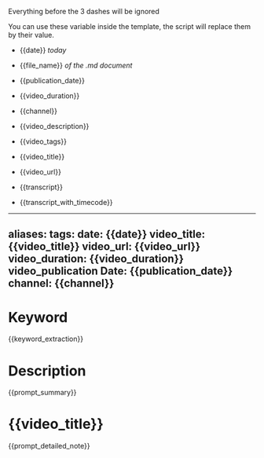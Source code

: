 Everything before the 3 dashes will be ignored

You can use these variable inside the template, the script will replace them by their value.
- {{date}} *today*
- {{file_name}} *of the .md document*
- {{publication_date}}
- {{video_duration}}
- {{channel}}
- {{video_description}}
- {{video_tags}}
- {{video_title}}
- {{video_url}}
- {{transcript}}


- {{transcript_with_timecode}}


---
aliases: 
tags: 
date: {{date}}
video_title: {{video_title}}
video_url: {{video_url}}
video_duration: {{video_duration}}
video_publication Date: {{publication_date}}
channel: {{channel}}
---

# Keyword
{{keyword_extraction}}


# Description
{{prompt_summary}}


# {{video_title}}
{{prompt_detailed_note}}
